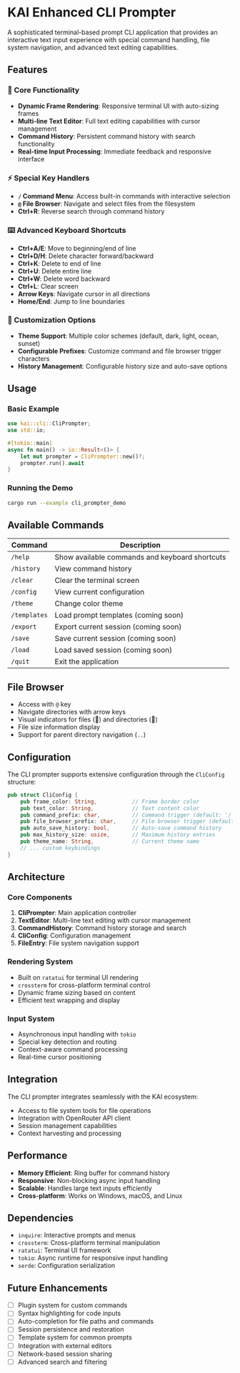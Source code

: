 # KAI Enhanced CLI Prompter

A sophisticated terminal-based prompt CLI application that provides an interactive text input experience with special command handling, file system navigation, and advanced text editing capabilities.

## Features

### 🎯 Core Functionality
- **Dynamic Frame Rendering**: Responsive terminal UI with auto-sizing frames
- **Multi-line Text Editor**: Full text editing capabilities with cursor management
- **Command History**: Persistent command history with search functionality
- **Real-time Input Processing**: Immediate feedback and responsive interface

### ⚡ Special Key Handlers
- **`/` Command Menu**: Access built-in commands with interactive selection
- **`@` File Browser**: Navigate and select files from the filesystem
- **Ctrl+R**: Reverse search through command history

### ⌨️ Advanced Keyboard Shortcuts
- **Ctrl+A/E**: Move to beginning/end of line
- **Ctrl+D/H**: Delete character forward/backward
- **Ctrl+K**: Delete to end of line
- **Ctrl+U**: Delete entire line
- **Ctrl+W**: Delete word backward
- **Ctrl+L**: Clear screen
- **Arrow Keys**: Navigate cursor in all directions
- **Home/End**: Jump to line boundaries

### 🎨 Customization Options
- **Theme Support**: Multiple color schemes (default, dark, light, ocean, sunset)
- **Configurable Prefixes**: Customize command and file browser trigger characters
- **History Management**: Configurable history size and auto-save options

## Usage

### Basic Example

```rust
use kai::cli::CliPrompter;
use std::io;

#[tokio::main]
async fn main() -> io::Result<()> {
    let mut prompter = CliPrompter::new()?;
    prompter.run().await
}
```

### Running the Demo

```bash
cargo run --example cli_prompter_demo
```

## Available Commands

| Command | Description |
|---------|-------------|
| `/help` | Show available commands and keyboard shortcuts |
| `/history` | View command history |
| `/clear` | Clear the terminal screen |
| `/config` | View current configuration |
| `/theme` | Change color theme |
| `/templates` | Load prompt templates (coming soon) |
| `/export` | Export current session (coming soon) |
| `/save` | Save current session (coming soon) |
| `/load` | Load saved session (coming soon) |
| `/quit` | Exit the application |

## File Browser

- Access with `@` key
- Navigate directories with arrow keys
- Visual indicators for files (📄) and directories (📁)
- File size information display
- Support for parent directory navigation (`..`)

## Configuration

The CLI prompter supports extensive configuration through the `CliConfig` structure:

```rust
pub struct CliConfig {
    pub frame_color: String,           // Frame border color
    pub text_color: String,            // Text content color
    pub command_prefix: char,          // Command trigger (default: '/')
    pub file_browser_prefix: char,     // File browser trigger (default: '@')
    pub auto_save_history: bool,       // Auto-save command history
    pub max_history_size: usize,       // Maximum history entries
    pub theme_name: String,            // Current theme name
    // ... custom keybindings
}
```

## Architecture

### Core Components

1. **CliPrompter**: Main application controller
2. **TextEditor**: Multi-line text editing with cursor management
3. **CommandHistory**: Command history storage and search
4. **CliConfig**: Configuration management
5. **FileEntry**: File system navigation support

### Rendering System

- Built on `ratatui` for terminal UI rendering
- `crossterm` for cross-platform terminal control
- Dynamic frame sizing based on content
- Efficient text wrapping and display

### Input System

- Asynchronous input handling with `tokio`
- Special key detection and routing
- Context-aware command processing
- Real-time cursor positioning

## Integration

The CLI prompter integrates seamlessly with the KAI ecosystem:

- Access to file system tools for file operations
- Integration with OpenRouter API client
- Session management capabilities
- Context harvesting and processing

## Performance

- **Memory Efficient**: Ring buffer for command history
- **Responsive**: Non-blocking async input handling
- **Scalable**: Handles large text inputs efficiently
- **Cross-platform**: Works on Windows, macOS, and Linux

## Dependencies

- `inquire`: Interactive prompts and menus
- `crossterm`: Cross-platform terminal manipulation
- `ratatui`: Terminal UI framework
- `tokio`: Async runtime for responsive input handling
- `serde`: Configuration serialization

## Future Enhancements

- [ ] Plugin system for custom commands
- [ ] Syntax highlighting for code inputs
- [ ] Auto-completion for file paths and commands
- [ ] Session persistence and restoration
- [ ] Template system for common prompts
- [ ] Integration with external editors
- [ ] Network-based session sharing
- [ ] Advanced search and filtering